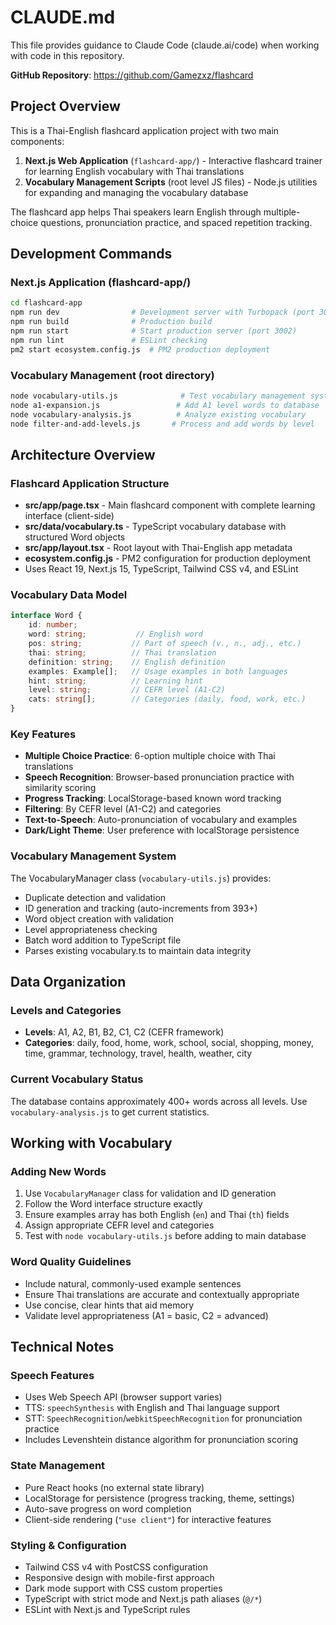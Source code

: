 # CLAUDE.md

This file provides guidance to Claude Code (claude.ai/code) when working with code in this repository.

**GitHub Repository**: https://github.com/Gamezxz/flashcard

## Project Overview

This is a Thai-English flashcard application project with two main components:
1. **Next.js Web Application** (`flashcard-app/`) - Interactive flashcard trainer for learning English vocabulary with Thai translations
2. **Vocabulary Management Scripts** (root level JS files) - Node.js utilities for expanding and managing the vocabulary database

The flashcard app helps Thai speakers learn English through multiple-choice questions, pronunciation practice, and spaced repetition tracking.

## Development Commands

### Next.js Application (flashcard-app/)
```bash
cd flashcard-app
npm run dev                # Development server with Turbopack (port 3002)
npm run build              # Production build
npm run start              # Start production server (port 3002)
npm run lint               # ESLint checking
pm2 start ecosystem.config.js  # PM2 production deployment
```

### Vocabulary Management (root directory)
```bash
node vocabulary-utils.js              # Test vocabulary management system
node a1-expansion.js                 # Add A1 level words to database
node vocabulary-analysis.js          # Analyze existing vocabulary
node filter-and-add-levels.js       # Process and add words by level
```

## Architecture Overview

### Flashcard Application Structure
- **src/app/page.tsx** - Main flashcard component with complete learning interface (client-side)
- **src/data/vocabulary.ts** - TypeScript vocabulary database with structured Word objects
- **src/app/layout.tsx** - Root layout with Thai-English app metadata
- **ecosystem.config.js** - PM2 configuration for production deployment
- Uses React 19, Next.js 15, TypeScript, Tailwind CSS v4, and ESLint

### Vocabulary Data Model
```typescript
interface Word {
    id: number;
    word: string;           // English word
    pos: string;           // Part of speech (v., n., adj., etc.)
    thai: string;          // Thai translation
    definition: string;    // English definition
    examples: Example[];   // Usage examples in both languages
    hint: string;          // Learning hint
    level: string;         // CEFR level (A1-C2)
    cats: string[];        // Categories (daily, food, work, etc.)
}
```

### Key Features
- **Multiple Choice Practice**: 6-option multiple choice with Thai translations
- **Speech Recognition**: Browser-based pronunciation practice with similarity scoring
- **Progress Tracking**: LocalStorage-based known word tracking
- **Filtering**: By CEFR level (A1-C2) and categories
- **Text-to-Speech**: Auto-pronunciation of vocabulary and examples
- **Dark/Light Theme**: User preference with localStorage persistence

### Vocabulary Management System
The VocabularyManager class (`vocabulary-utils.js`) provides:
- Duplicate detection and validation
- ID generation and tracking (auto-increments from 393+)
- Word object creation with validation
- Level appropriateness checking
- Batch word addition to TypeScript file
- Parses existing vocabulary.ts to maintain data integrity

## Data Organization

### Levels and Categories
- **Levels**: A1, A2, B1, B2, C1, C2 (CEFR framework)
- **Categories**: daily, food, home, work, school, social, shopping, money, time, grammar, technology, travel, health, weather, city

### Current Vocabulary Status
The database contains approximately 400+ words across all levels. Use `vocabulary-analysis.js` to get current statistics.

## Working with Vocabulary

### Adding New Words
1. Use `VocabularyManager` class for validation and ID generation
2. Follow the Word interface structure exactly
3. Ensure examples array has both English (`en`) and Thai (`th`) fields
4. Assign appropriate CEFR level and categories
5. Test with `node vocabulary-utils.js` before adding to main database

### Word Quality Guidelines
- Include natural, commonly-used example sentences
- Ensure Thai translations are accurate and contextually appropriate
- Use concise, clear hints that aid memory
- Validate level appropriateness (A1 = basic, C2 = advanced)

## Technical Notes

### Speech Features
- Uses Web Speech API (browser support varies)
- TTS: `speechSynthesis` with English and Thai language support  
- STT: `SpeechRecognition`/`webkitSpeechRecognition` for pronunciation practice
- Includes Levenshtein distance algorithm for pronunciation scoring

### State Management
- Pure React hooks (no external state library)
- LocalStorage for persistence (progress tracking, theme, settings)
- Auto-save progress on word completion
- Client-side rendering (`"use client"`) for interactive features

### Styling & Configuration
- Tailwind CSS v4 with PostCSS configuration
- Responsive design with mobile-first approach
- Dark mode support with CSS custom properties
- TypeScript with strict mode and Next.js path aliases (`@/*`)
- ESLint with Next.js and TypeScript rules